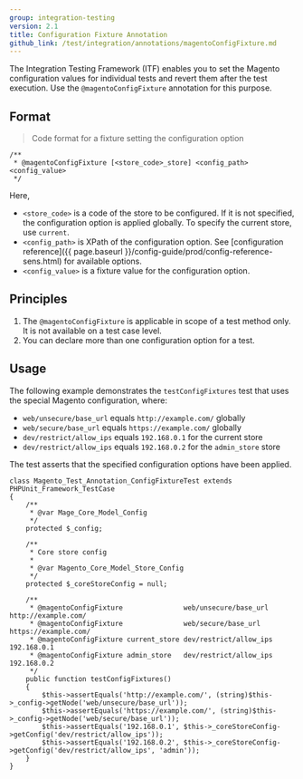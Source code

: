 ```yaml
---
group: integration-testing
version: 2.1
title: Configuration Fixture Annotation
github_link: /test/integration/annotations/magentoConfigFixture.md
---
```


The Integration Testing Framework (ITF) enables you to set the Magento configuration values for individual tests and revert them after the test execution.
Use the `@magentoConfigFixture` annotation for this purpose.

## Format

> Code format for a fixture setting the configuration option

```php?start_inline=1
/**
 * @magentoConfigFixture [<store_code>_store] <config_path> <config_value>
 */
```

Here,
* `<store_code>` is a code of the store to be configured.
 If it is not specified, the configuration option is applied globally.
 To specify the current store, use `current`.
* `<config_path>` is XPath of the configuration option. See [configuration reference]({{ page.baseurl }}/config-guide/prod/config-reference-sens.html) for available options.
* `<config_value>` is a fixture value for the configuration option.

## Principles

1. The `@magentoConfigFixture` is applicable in scope of a test method only.
It is not available on a test case level.
2. You can declare more than one configuration option for a test.

## Usage

The following example demonstrates the `testConfigFixtures` test that uses the special Magento configuration, where:

- `web/unsecure/base_url` equals `http://example.com/` globally
- `web/secure/base_url` equals `https://example.com/` globally
- `dev/restrict/allow_ips` equals `192.168.0.1` for the current store
- `dev/restrict/allow_ips` equals `192.168.0.2` for the `admin_store` store

The test asserts that the specified configuration options have been applied.

```php?start_inline=1
class Magento_Test_Annotation_ConfigFixtureTest extends PHPUnit_Framework_TestCase
{
    /**
     * @var Mage_Core_Model_Config
     */
    protected $_config;
 
    /**
     * Core store config
     *
     * @var Magento_Core_Model_Store_Config
     */
    protected $_coreStoreConfig = null;
 
    /**
     * @magentoConfigFixture               web/unsecure/base_url  http://example.com/
     * @magentoConfigFixture               web/secure/base_url    https://example.com/
     * @magentoConfigFixture current_store dev/restrict/allow_ips 192.168.0.1
     * @magentoConfigFixture admin_store   dev/restrict/allow_ips 192.168.0.2
     */
    public function testConfigFixtures()
    {
        $this->assertEquals('http://example.com/', (string)$this->_config->getNode('web/unsecure/base_url'));
        $this->assertEquals('https://example.com/', (string)$this->_config->getNode('web/secure/base_url'));
        $this->assertEquals('192.168.0.1', $this->_coreStoreConfig->getConfig('dev/restrict/allow_ips'));
        $this->assertEquals('192.168.0.2', $this->_coreStoreConfig->getConfig('dev/restrict/allow_ips', 'admin'));
    }
}
```